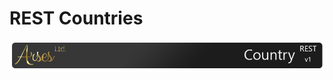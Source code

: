 # REST Countries
![Arses REST Country](https://github.com/ArsesCo/RESTCountries/blob/master/statics/rm_header.png)

